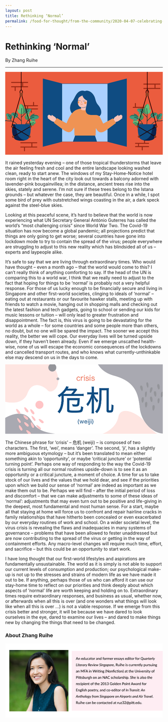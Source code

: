 ```yaml
---
layout: post
title: Rethinking ‘Normal’
permalink: /food-for-thought/from-the-community/2020-04-07-celebrating-cny-in-argentina
---
```


# Rethinking ‘Normal’

By Zhang Ruihe
<hr>

![Image](/images/stories/2020/Apr/rethinkingnormal1.jpg)

It rained yesterday evening – one of those tropical thunderstorms that leave the air feeling fresh and cool and the entire landscape looking washed clean, ready to start anew. The windows of my Stay-Home-Notice hotel room right in the heart of the city look out towards a balcony adorned with lavender-pink bougainvillea; in the distance, ancient trees rise into the skies, stately and serene. I’m not sure if these trees belong to the Istana grounds – but whatever the case, they are beautiful. Once in a while, I spot some bird of prey with outstretched wings coasting in the air, a dark speck against the steel-blue skies.

Looking at this peaceful scene, it’s hard to believe that the world is now experiencing what UN Secretary General António Guterres has called the world’s “most challenging crisis” since World War Two. The Covid-19 situation has now become a global pandemic; all projections predict that things are only going to get worse; several countries have gone into lockdown mode to try to contain the spread of the virus; people everywhere are struggling to adjust to this new reality which has blindsided all of us – experts and laypeople alike. 

It’s safe to say that we are living through extraordinary times. Who would have thought – even a month ago – that the world would come to this? I can’t really think of anything comforting to say. If the head of the UN is comparing this to a world war, I think that we really need to adjust to the fact that hoping for things to be ‘normal’ is probably not a very helpful response. For those of us lucky enough to be financially secure and living in Singapore and other first-world societies, clinging to ideals of ‘normal’ – eating out at restaurants or our favourite hawker stalls, meeting up with friends to watch a movie, hanging out in shopping malls and checking out the latest fashion and tech gadgets, going to school or sending our kids for music lessons or tuition – will only lead to greater frustration and disappointment. The fact is, this virus is going to be devastating for the world as a whole – for some countries and some people more than others, no doubt, but no one will be spared the impact. The sooner we accept this reality, the better we will cope. Our everyday lives will be turned upside down, if they haven’t been already. Even if we emerge unscathed health-wise, none of us will escape the economic consequences of the lockdowns and cancelled transport routes, and who knows what currently-unthinkable else may descend on us in the days to come. 

![Image](/images/stories/2020/Apr/rethinkingnormal2.jpg)

The Chinese phrase for ‘crisis’ – 危机 (weiji) – is composed of two characters. The first, ‘wei’, means ‘danger’. The second, ‘ji’, has a slightly more ambiguous etymology – but it’s been translated to mean either something akin to ‘opportunity’, or maybe ‘critical juncture’ or ‘potential turning point’. Perhaps one way of responding to the way the Covid-19 crisis is turning all our normal routines upside-down is to see it as an opportunity or a critical juncture, a moment of choice. A time for us to take stock of our lives and the values that we hold dear, and see if the priorities upon which we build our sense of ‘normal’ are indeed as important as we make them out to be. Perhaps we will find – after the initial period of loss and discomfort – that we can make adjustments to some of these ideas of ‘normal’: adjustments that may even turn out to be positive and life-giving in the deepest, most fundamental and most human sense. For a start, maybe all that staying at home will force us to confront and repair hairline cracks in family relationships that have hitherto been concealed or even exacerbated by our everyday routines of work and school. On a wider societal level, the virus crisis is revealing the flaws and inadequacies in many systems of governance – problems that have been allowed to fester unaddressed but are now contributing to the spread of the virus or getting in the way of containment efforts. Any macro-level changes will require much time, effort, and sacrifice – but this could be an opportunity to start work.

I have long thought that our first-world lifestyles and aspirations are fundamentally unsustainable. The world as it is simply is not able to support our current levels of consumption and production; our psychological make-up is not up to the stresses and strains of modern life as we have made it out to be. If anything, perhaps those of us who can afford it can use our stay-home time to reflect on our priorities and think deeply about which aspects of ‘normal’ life are worth keeping and holding on to. Extraordinary times require extraordinary responses, and business as usual, whether now, or afterwards when all this is over (and one wonders what things will look like when all this is over …) is not a viable response. If we emerge from this crisis better and stronger, it will be because we have dared to look ourselves in the eye, dared to examine our lives – and dared to make things new by changing the things that need to be changed. 

### About Zhang Ruihe

![Image](/images/stories/2020/Apr/bio-zhangruihe.jpg)
